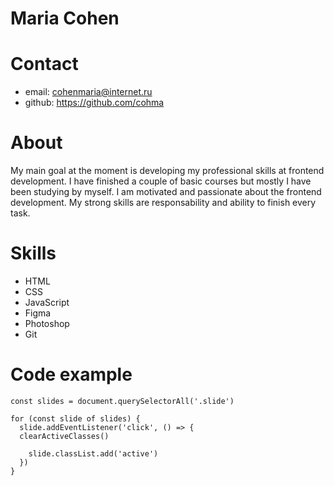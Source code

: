 # Maria Cohen

# Contact 
+ email: cohenmaria@internet.ru
+ github: https://github.com/cohma

# About
My main goal at the moment is developing my professional skills at frontend development. I have finished a couple of basic courses but mostly I have been studying by myself. I am motivated and passionate about the frontend development. My strong skills are responsability and ability to finish every task.

# Skills
+ HTML
+ CSS
+ JavaScript
+ Figma
+ Photoshop
+ Git

# Code example 
```
const slides = document.querySelectorAll('.slide')

for (const slide of slides) {
  slide.addEventListener('click', () => {
  clearActiveClasses()

    slide.classList.add('active')
  })
}
```
